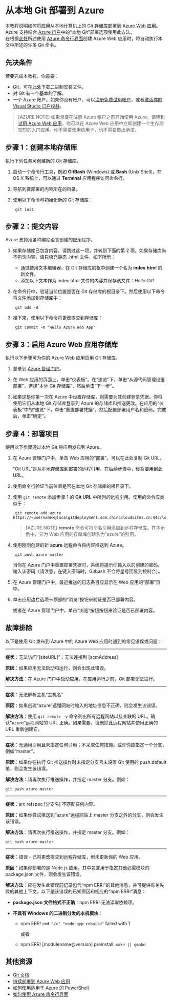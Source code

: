 <properties
	pageTitle="从本地 Git 部署到 Azure Web 应用"
	description="了解如何实现从本地 Git 部署到 Azure Web 应用。"
	services="app-service"
	documentationCenter=""
	authors="dariac"
	manager="wpickett"
	editor="mollybos"/>

<tags
	ms.service="app-service"
	ms.date="03/31/2016"
	wacn.date="05/16/2016"/>
    
# 从本地 Git 部署到 Azure

本教程说明如何将应用从本地计算机上的 Git 存储库部署到 [Azure Web 应用]。Azure 支持结合 [Azure 门户]中的“本地 Git”部署选项使用此方法。  
在根据[此处](/documentation/articles/app-service-web-get-started)所述使用 [Azure 命令行界面]创建 Azure Web 应用时，将自动执行本文中所述的许多 Git 命令。

## 先决条件

若要完成本教程，你需要：

- Git。可在[此处](http://www.git-scm.com/downloads)下载二进制安装文件。  
- 对 Git 有一个基本的了解。
- 一个 Azure 帐户。如果你没有帐户，可以[注册免费试用帐户](https://azure.microsoft.com/pricing/1rmb-trial)，或者[激活你的 Visual Studio 订户权益](https://azure.microsoft.com/pricing/member-offers/msdn-benefits-details)。

>[AZURE.NOTE] 如果想要在注册 Azure 帐户之前开始使用 Azure，请转到[试用 Azure Web 应用](https://tryappservice.azure.com/)，你可以在 Azure Web 应用中立即创建一个生存期较短的入门应用。你不需要使用信用卡，也不需要做出承诺。

## <a id="Step1"></a>步骤 1：创建本地存储库

执行下列任务可创建新的 Git 存储库。

1. 启动一个命令行工具，例如 **GitBash** (Windows) 或 **Bash** (Unix Shell)。在 OS X 系统上，可以通过 **Terminal** 应用程序访问命令行。

2. 导航到要部署的内容所在的目录。

3. 使用以下命令可初始化新的 Git 存储库：

		git init

## <a id="Step2"></a>步骤 2：提交内容

Azure 支持用各种编程语言创建的应用程序。

1. 如果存储库已包含内容，请跳过这一项，并转到下面的第 2 项。如果存储库尚不包含内容，请只填充静态 .html 文件，如下所示： 

    - 通过使用文本编辑器，在 Git 存储库的根中创建一个名为 **index.html** 的新文件。
    - 添加以下文本作为 index.html 文件的内容并保存该文件：*Hello Git!*
        
2. 在命令行中，验证当前位置是否在 Git 存储库的根目录下。然后使用以下命令将文件添加到存储库中：

		git add -A 

4. 接下来，使用以下命令将更改提交到存储库：

		git commit -m "Hello Azure Web App"

## <a id="Step3"></a>步骤 3：启用 Azure Web 应用存储库

执行以下步骤可为你的 Azure Web 应用启用 Git 存储库。

1. 登录到 [Azure 管理门户](https://management.windowsazure.cn/)。

2. 在 Web 应用的页面上，单击“仪表板”。在“速览”下，单击“从源代码管理设置部署”，选择“本地 Git 存储库”，然后单击“下一步”。

3. 如果这是你第一次在 Azure 中设置存储库，则需要为其创建登录凭据。你将使用它们从本地 Git 存储库登录到 Azure 的存储库和推送更改。在应用的“仪表板”中的“速览”下，单击“重置部署凭据”，然后配置部署用户名和密码。完成后，单击“确定”。

## <a id="Step4"></a>步骤 4：部署项目

使用以下步骤通过本地 Git 将应用发布到 Azure。

1. 在 Azure 管理门户中，单击 Web 应用的“部署”。可以在此处复制 Git URL。

	“Git URL”是从本地存储库到部署的远程引用。在后续步骤中，你将要用到此 URL。

2. 使用命令行验证当前位置是否在本地 Git 存储库的根目录下。

3. 使用 `git remote` 添加步骤 1 的 **Git URL** 中所列的远程引用。使用的命令应类似于：

		git remote add azure https://<username>@localgitdeployment.scm.chinacloudsites.cn:443/localgitdeployment.git         
    > [AZURE.NOTE] **remote** 命令可将命名引用添加到远程存储库。在本示例中，它为 Web 应用的存储库创建名为“azure”的引用。

4. 使用刚刚创建的新 **azure** 远程命令将内容推送到 Azure。

		git push azure master

	当你在 Azure 门户中重置部署凭据时，系统将提示你输入以前创建的密码。输入该密码（请注意，在键入密码时，Gitbash 不会将星号回显到控制台）。
       
5. 在 Azure 管理门户中，最近推送的日志条目应显示在 Web 应用的“部署”页中。

6. 单击应用边栏选项卡顶部的“浏览”按钮来验证是否已部署内容。

	或者在 Azure 管理门户中，单击“浏览”按钮按钮来验证是否已部署内容。
    
## <a id="Step5"></a>故障排除

以下是使用 Git 发布到 Azure 中的 Azure Web 应用时遇到的常见错误或问题：

****

**症状**：无法访问“[siteURL]”：无法连接到 [scmAddress]

**原因**：如果应用无法启动和运行，则会出现此错误。

**解决方法**：在 Azure 门户中启动应用。在应用运行之前，Git 部署无法进行。


****

**症状**：无法解析主机“主机名”

**原因**：如果创建“azure”远程网站时输入的地址信息不正确，则会发生该错误。

**解决方法**：使用 `git remote -v` 命令列出所有远程网站以及关联的 URL。确认“azure”远程网站的 URL 正确。如果需要，请删除此远程网站并使用正确的 URL 重新创建它。

****

**症状**：无通用引用且未指定任何引用；不采取任何措施。或许你应指定一个分支，例如“master”。

**原因**：如果你在执行 Git 推送操作时未指定分支且未设置 Git 使用的 push.default 值，则会发生该错误。

**解决方法**：请再次执行推送操作，并指定 master 分支。例如：

	git push azure master

****

**症状**：src refspec [分支名] 不匹配任何内容。

**原因**：如果你尝试推送到“azure”远程网站上 master 分支之外的分支，则会发生该错误。

**解决方法**：请再次执行推送操作，并指定 master 分支。例如：

	git push azure master

****

**症状**：错误 - 已将更改提交到远程存储库，但未更新你的 Web 应用。

**原因**：如果你部署的是 Node.js 应用，其中包含用于指定其他必需模块的 package.json 文件，则会发生该错误。

**解决方法**：应在发生此错误前记录包含“npm ERR!”的其他消息，并可提供有关失败的其他上下文。以下是该错误的已知原因和相应的“npm ERR!”消息：

* **package.json 文件格式不正确**：npm ERR! 无法读取依赖项。

* **不具有 Windows 的二进制分发的本机模块**：

	* npm ERR! `cmd "/c" "node-gyp rebuild"` failed with 1

		或者

	* npm ERR! [modulename@version] preinstall: `make || gmake`


## 其他资源

* [Git 文档](http://git-scm.com/documentation)
* [持续部署到 Azure Web 应用](/documentation/articles/app-service-continous-deployment)
* [如何使用适用于 Azure 的 PowerShell](/documentation/articles/powershell-install-configure)
* [如何使用 Azure 命令行界面](/documentation/articles/xplat-cli-install)

[Azure Web 应用]: /documentation/articles/app-service-changes-existing-services/
[Azure Developer Center]: http://azure.microsoft.com/develop/overview/
[Azure 门户]: https://portal.azure.cn
[Git website]: http://git-scm.com
[Installing Git]: http://git-scm.com/book/zh/v2/%E8%B5%B7%E6%AD%A5-%E5%AE%89%E8%A3%85-Git
[Azure 命令行界面]: /documentation/articles/xplat-cli-azure-resource-manager/

[Using Git with CodePlex]: http://codeplex.codeplex.com/wikipage?title=Using%20Git%20with%20CodePlex&referringTitle=Source%20control%20clients&ProjectName=codeplex
[Quick Start - Mercurial]: http://mercurial.selenic.com/wiki/QuickStart

<!---HONumber=Mooncake_0509_2016-->